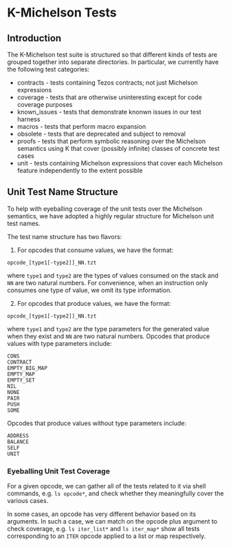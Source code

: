 # K-Michelson Tests

## Introduction

The K-Michelson test suite is structured so that different kinds of tests are
grouped together into separate directories. In particular, we currently have
the following test categories:

- contracts - tests containing Tezos contracts; not just Michelson expressions
- coverage - tests that are otherwise uninteresting except for code coverage purposes
- known_issues - tests that demonstrate knonwn issues in our test harness
- macros - tests that perform macro expansion
- obsolete - tests that are deprecated and subject to removal
- proofs - tests that perform symbolic reasoning over the Michelson semantics
  using K that cover (possibly infinite) classes of concrete test cases
- unit - tests containing Michelson expressions that cover each Michelson
  feature independently to the extent possible

## Unit Test Name Structure

To help with eyeballing coverage of the unit tests over the Michelson semantics,
we have adopted a highly regular structure for Michelson unit test names.

The test name structure has two flavors:

1. For opcodes that consume values, we have the format:

`opcode_[type1[-type2]]_NN.tzt`

where `type1` and `type2` are the types of values consumed on the stack and `NN`
are two natural numbers. For convenience, when an instruction only consumes one
type of value, we omit its type information.

2. For opcodes that produce values, we have the format:

`opcode_[type1[-type2]]_NN.tzt`

where `type1` and `type2` are the type parameters for the generated value when
they exist and `NN` are two natural numbers. Opcodes that produce values with
type parameters include:

```
CONS
CONTRACT
EMPTY_BIG_MAP
EMPTY_MAP
EMPTY_SET
NIL
NONE
PAIR
PUSH
SOME
```

Opcodes that produce values without type parameters include:

```
ADDRESS
BALANCE
SELF
UNIT
```

### Eyeballing Unit Test Coverage

For a given opcode, we can gather all of the tests related to it via shell
commands, e.g. `ls opcode*`, and check whether they meaningfully cover the
various cases.

In some cases, an opcode has very different behavior based on its arguments.
In such a case, we can match on the opcode plus argument to check coverage,
e.g. `ls iter_list*` and `ls iter_map*` show all tests corresponding to
an `ITER` opcode applied to a list or map respectively.

